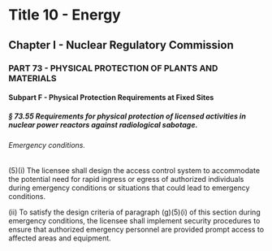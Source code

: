 
# Title 10 - Energy
## Chapter I - Nuclear Regulatory Commission
### PART 73 - PHYSICAL PROTECTION OF PLANTS AND MATERIALS
#### Subpart F - Physical Protection Requirements at Fixed Sites
##### § 73.55 Requirements for physical protection of licensed activities in nuclear power reactors against radiological sabotage.
###### Emergency conditions.

(5)(i) The licensee shall design the access control system to accommodate the potential need for rapid ingress or egress of authorized individuals during emergency conditions or situations that could lead to emergency conditions.

(ii) To satisfy the design criteria of paragraph (g)(5)(i) of this section during emergency conditions, the licensee shall implement security procedures to ensure that authorized emergency personnel are provided prompt access to affected areas and equipment.
